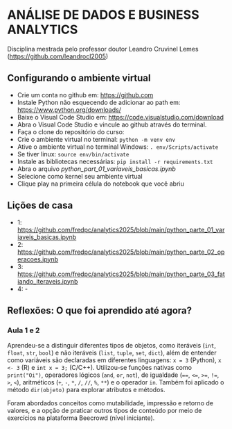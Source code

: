# ANÁLISE DE DADOS E BUSINESS ANALYTICS

Disciplina mestrada pelo professor doutor Leandro Cruvinel Lemes (https://github.com/leandrocl2005)

## Configurando o ambiente virtual

- Crie um conta no github em: https://github.com
- Instale Python não esquecendo de adicionar ao path em: https://www.python.org/downloads/
- Baixe o Visual Code Studio em:  https://code.visualstudio.com/download
- Abra o Visual Code Studio e vincule ao github através do terminal.
- Faça o clone do repositório do curso: 
- Crie o ambiente virtual no terminal: `python -m venv env`
- Ative o ambiente virtual no terminal Windows: `. env/Scripts/activate`
- Se tiver linux: `source env/bin/activate`
- Instale as bibliotecas necessárias: `pip install -r requirements.txt`
- Abra o arquivo *python_part_01_variaveis_basicas.ipynb*
- Selecione como kernel seu ambiente virtual
- Clique play na primeira célula do notebook que você abriu

## Lições de casa

- 1: https://github.com/fredpc/analytics2025/blob/main/python_parte_01_variaveis_basicas.ipynb
- 2: https://github.com/fredpc/analytics2025/blob/main/python_parte_02_operacoes.ipynb
- 3: https://github.com/fredpc/analytics2025/blob/main/python_parte_03_fatiando_iteraveis.ipynb
- 4: -

## Reflexões: O que foi aprendido até agora?

### Aula 1 e 2
Aprendeu-se a distinguir diferentes tipos de objetos, como iteráveis (`int`, `float`, `str`, `bool`) e não iteráveis (`list`, `tuple`, `set`, `dict`), além de entender como variáveis são declaradas em diferentes linguagens: `x = 3` (Python), `x <- 3` (R) e `int x = 3;` (C/C++). Utilizou-se funções nativas como `print("Oi")`, operadores lógicos (`and`, `or`, `not`), de igualdade (`==`, `<=`, `>=`, `!=`, `>`, `<`), aritméticos (`+`, `-`, `*`, `/`, `//`, `%`, `**`) e o operador `in`. Também foi aplicado o método `dir(objeto)` para explorar atributos e métodos.

Foram abordados conceitos como mutabilidade, impressão e retorno de valores, e a opção de praticar outros tipos de conteúdo por meio de exercícios na plataforma Beecrowd (nível iniciante).
